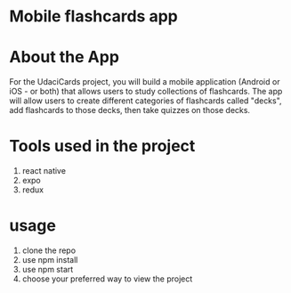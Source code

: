 # Mobile flashcards app

# About the App

For the UdaciCards project, you will build a mobile application (Android or iOS - or both) that allows users to study collections of flashcards. The app will allow users to create different categories of flashcards called "decks", add flashcards to those decks, then take quizzes on those decks.

# Tools used in the project

1. react native
2. expo
3. redux

# usage

1. clone the repo
2. use npm install
3. use npm start
4. choose your preferred way to view the project
